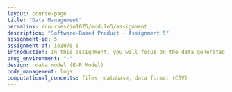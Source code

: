 ```yaml
---
layout: course-page
title: "Data Management"
permalink: /courses/io1075/module5/assignment
description: "Software-Based Product - Assignment 5"
assignment-id: 5
assignment-of: io1075-5
introduction: In this assignment, you will focus on the data generated from the GoodNight Lamp. You will keep logs in a file and store the temperature data in a database.
prog_environment: "-"
design:  data model (E-R Model)
code_management: logs
computational_concepts: files, database, data format (CSV)
---
```

